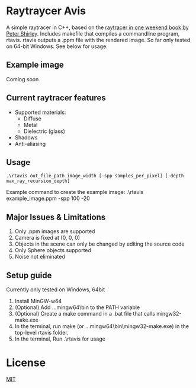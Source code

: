 # Raytraycer Avis

A simple raytracer in C++, based on the [raytracer in one weekend book by Peter Shirley](https://raytracing.github.io/books/RayTracingInOneWeekend.html). Includes makefile that compiles a commandline program, rtavis. rtavis outputs a .ppm file with the rendered image. So far only tested on 64-bit Windows. See below for usage.

## Example image
Coming soon

## Current raytracer features
* Supported materials: 
  * Diffuse
  * Metal
  * Dielectric (glass)
* Shadows
* Anti-aliasing

## Usage
```
.\rtavis out_file_path image_width [-spp samples_per_pixel] [-depth max_ray_recursion_depth]
```
Example command to create the example image: .\rtavis example_image.ppm -spp 100 -20

## Major Issues & Limitations
1. Only .ppm images are supported
2. Camera is fixed at (0, 0, 0)
3. Objects in the scene can only be changed by editing the source code
4. Only Sphere objects supported
5. Noise not eliminated

## Setup guide 
Currently only tested on Windows, 64bit
1. Install MinGW-w64
2. (Optional) Add ...mingw64\bin to the PATH variable
3. (Optional) Create a make command in a .bat file that calls mingw32-make.exe
4. In the terminal, run make (or ...mingw64\bin\mingw32-make.exe) in the top-level rtavis folder.
5. In the terminal, Run .\rtavis for usage

# License
[MIT](https://opensource.org/licenses/MIT)
